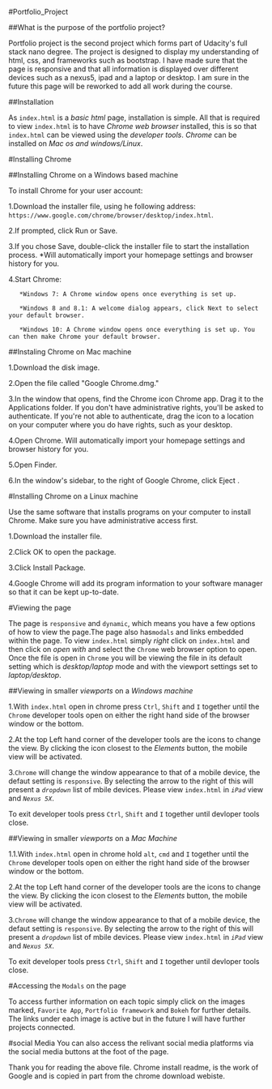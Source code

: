 #Portfolio_Project

##What is the purpose of the portfolio project?

Portfolio project is the second project which forms part of Udacity's full stack nano degree. The project is designed to display my understanding of html, css, and frameworks such as bootstrap. I have made sure that the page is responsive and that all information is displayed over different devices such as a nexus5, ipad and a laptop or desktop. I am sure in the future this page will be reworked to add all work during the course.

##Installation

As `index.html` is a _basic html_ page, installation is simple. All that is required to view `index.html` is to have _Chrome web browser_ installed, this is so that `index.html` can be viewed using the _developer tools_. _Chrome_ can be installed on _Mac os and windows/Linux_.

#Installing Chrome

##Installing Chrome on a Windows based machine

To install Chrome for your user account:

1.Download the installer file, using he following address: `https://www.google.com/chrome/browser/desktop/index.html`.

2.If prompted, click Run or Save.

3.If you chose Save, double-click the installer file to start the installation process.
       *Will automatically import your homepage settings and browser history for you.

4.Start Chrome:
       
       *Windows 7: A Chrome window opens once everything is set up.
       
       *Windows 8 and 8.1: A welcome dialog appears, click Next to select your default browser.
       
       *Windows 10: A Chrome window opens once everything is set up. You can then make Chrome your default browser.

##Instaling Chrome on Mac machine

1.Download the disk image.

2.Open the file called "Google Chrome.dmg."

3.In the window that opens, find the Chrome icon Chrome app. Drag it to the Applications folder. If you don't have              administrative rights, you'll be asked to authenticate. If you're not able to authenticate, drag the icon to a               location on your computer where you do have rights, such as your desktop.

4.Open Chrome. Will automatically import your homepage settings and browser history for you.

5.Open Finder.

6.In the window's sidebar, to the right of Google Chrome, click Eject .

#Installing Chrome on a Linux machine

Use the same software that installs programs on your computer to install Chrome. Make sure you have administrative access first.

1.Download the installer file.

2.Click OK to open the package.

3.Click Install Package.

4.Google Chrome will add its program information to your software manager so that it can be kept up-to-date.


#Viewing the page

The page is `responsive` and `dynamic`, which means you have a few options of how to view the page.The page also has`modals` and links embedded within the page.
To view `index.html` simply *right* click on `index.html` and then click on *open with* and select the `Chrome` web browser option to open.
Once the file is open in `Chrome` you will be viewing the file in its default setting which is _desktop/laptop_ mode and with the viewport settings set to _laptop/desktop_.

##Viewing in smaller _viewports_ on a _Windows machine_

1.With `index.html` open in chrome press `Ctrl`, `Shift` and `I` together until the `Chrome` developer tools open on either the right hand side of the browser window or the bottom.

2.At the top Left hand corner of the developer tools are the icons to change the view. By clicking the icon closest to the _Elements_ button, the mobile view will be activated.

3.`Chrome` will change the window appearance to that of a mobile device, the defaut setting is `responsive`. By selecting the arrow to the right of this will present a _`dropdown`_ list of mbile devices. Please view `index.html` in _`iPad`_ view and _`Nexus 5X`_.

To exit developer tools press `Ctrl`, `Shift` and `I` together until devloper tools close.

##Viewing in smaller _viewports_ on a _Mac Machine_

1.1.With `index.html` open in chrome hold `alt`, `cmd` and `I` together until the `Chrome` developer tools open on either the right hand side of the browser window or the bottom.

2.At the top Left hand corner of the developer tools are the icons to change the view. By clicking the icon closest to the _Elements_ button, the mobile view will be activated.

3.`Chrome` will change the window appearance to that of a mobile device, the defaut setting is `responsive`. By selecting the arrow to the right of this will present a _`dropdown`_ list of mbile devices. Please view `index.html` in _`iPad`_ view and _`Nexus 5X`_.

To exit developer tools press `Ctrl`, `Shift` and `I` together until devloper tools close.

#Accessing the `Modals` on the page

To access further information on each topic simply click on the images marked, `Favorite App`, `Portfolio framework` and `Bokeh` for further details.
The links under each image is active but in the future I will have further projects connected.

#social Media
You can also access the relivant social media platforms via the social media buttons at the foot of the page.

Thank you for reading the above file. Chrome install readme, is the work of Google and is copied in part from the chrome download webiste.
